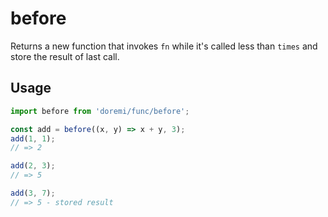 # before

Returns a new function that invokes `fn` while it's called less than `times` and store the result of last call.

## Usage

```js
import before from 'doremi/func/before';

const add = before((x, y) => x + y, 3);
add(1, 1);
// => 2

add(2, 3);
// => 5

add(3, 7);
// => 5 - stored result
```

